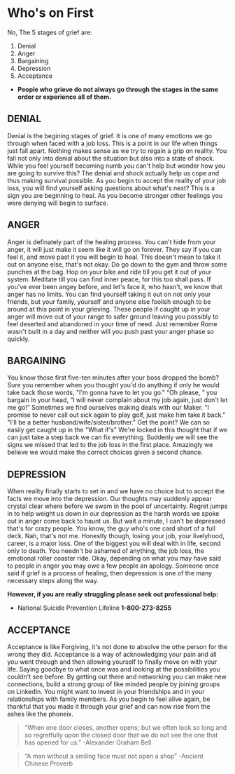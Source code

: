 <!-- TITLE: The Five Stages Of Grief -->
<!-- SUBTITLE: A quick summary on Grief and the Job Loss -->

# Who's on First
No, The 5 stages of grief are: 

1. Denial 
1. Anger
1. Bargaining
1. Depression
1. Acceptance 


- **People who grieve do not always go through the stages in the same order or experience all of them.**
##  DENIAL
Denial is the begining stages of grief. It is one of many emotions we go through when faced with a job loss. This is a point in our life when things just fall apart. Nothing makes sense as we try to regain a grip on reality. You fall not only into denial about the situation but also into a state of shock. While you feel yourself becoming numb you can't help but wonder how you are going to survive this? The denial and shock actually help us cope and thus making survival possible.  As you begin to accept the reality of your job loss, you will find yourself asking questions about what's next? This is a sign you are beginning to heal. As you become stronger other feelings you were denying will begin to surface.

##  ANGER
Anger is definately part of the healing process. You can't hide from your anger, it will just make it seem like it will go on forever. They say if you can feel it, and move past it you will begin to heal. This doesn't mean to take it out on anyone else, that's not okay.  Do go down to the  gym and throw some punches at the bag.  Hop on your bike and ride till you get it out of your system.  Meditate till you can find inner peace, for this too shall pass. If you've ever been angey before, and let's face it, who hasn't, we know that anger has no limits. You can find yourself taking it out on not only your friends, but your family, yourself and anyone else foolish enough to be around at this point in your grieving. These people if caught up in your anger will move out of your range to safer ground  leaving you possibly to feel deserted and abandoned in your time of need. Just remember Rome wasn't built in a day and neither will you push past your anger phase so quickly. 

##  BARGAINING
You know those first five-ten minutes after your boss dropped the bomb?  Sure you remember when you thought you'd  do anything if only he would take back those words, "I'm gonna have to let you go."  “Oh please, ” you bargain in your head, “I will never complain about my job again, just don't let me go!” Sometimes we find ourselves making deals with our Maker. "I promise to never call out sick again to play golf, just make him take it back." "I'll be a better husband/wife/sister/brother." Get the point? We can so easily get caught up in the "What if's" We're locked in this thought that if we can just take a step back we can fix everything.  Suddenly we will see the signs we missed that led to the job loss in the first place. Amazingly we believe we would make the correct choices given a second chance.

##  DEPRESSION
When reality finally starts to set in and we have no choice but to accept the facts we move into the depression. Our thoughts may suddenly appear crystal clear where before we swam in the  pool of uncertainty.  Regret jumps in to help weight  us down in our depression as the harsh words we spoke out in anger come back to haunt us. But wait a minute, I can't be depressed that's for crazy people.  You know, the guy who's one card short of a full deck. Nah, that's not me. Honestly though, losing your job, your livelyhood, career, is a major loss. One of the biggest you will deal with in life, second only to death.  You needn't be ashamed of anything, the job loss, the emotional roller coaster ride. Okay, depending on what you may have said to people in anger you may owe a few people an apology. Someone once said if grief is a process of healing, then depression is one of the many necessary steps along the way.

**However, if you are really struggling please seek out professional help:** 

-  National Suicide Prevention Lifeline **1-800-273-8255** 

##  ACCEPTANCE
Acceptance is like Forgiving, it's not done to absolve the othe person for the wrong they did.  Acceptance is a way of acknowledging your pain and all you went through and then allowing yourself to finally move on with your life. Saying goodbye to what once was and looking at the possibilities you couldn't see before. By getting out there and networking you can make new connections, build a strong group of like minded people by joining groups on LinkedIn. You might want to invest in your friendships and in your relationships with family members. As you begin to feel alive again, be thankful that you made it through your grief and can now rise from the ashes like the phoneix.



> “When one door closes, another opens; but we often look so long and so regretfully upon the closed door that we do not see the one that has opened for us.” -Alexander Graham Bell

> “A man without a smiling face must not open a shop” -Ancient Chinese Proverb
		 
		